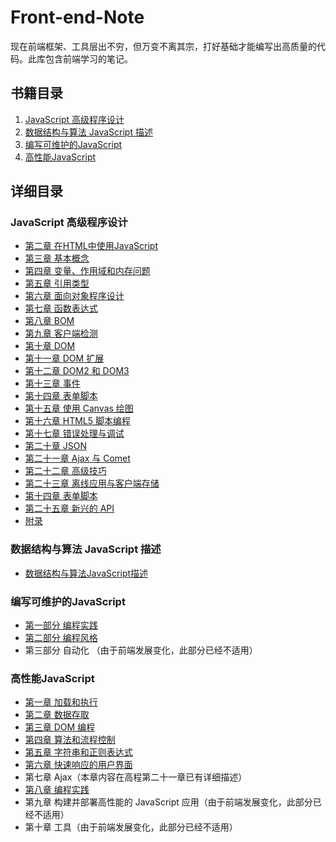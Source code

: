 # Front-end-Note

​		现在前端框架、工具层出不穷，但万变不离其宗，打好基础才能编写出高质量的代码。此库包含前端学习的笔记。

## 书籍目录

1. <a href="#professional_javascript">JavaScript 高级程序设计</a>
2. <a href="#data_stuct">数据结构与算法 JavaScript 描述</a>
3. <a href="#maintainable_javascript">编写可维护的JavaScript</a>
4. <a href="#high_performance_javascript">高性能JavaScript</a>



## 详细目录

### <a name="professional_javascript">JavaScript 高级程序设计</a>

- [第二章 在HTML中使用JavaScript](https://github.com/JokerQuan/Front-End-Note/blob/master/JavaScript高级程序设计(第三版)/第二章%20在HTML中使用JavaScript.md)
- [第三章 基本概念](https://github.com/JokerQuan/Front-End-Note/blob/master/JavaScript高级程序设计(第三版)/第三章%20基本概念.md)
- [第四章 变量、作用域和内存问题](https://github.com/JokerQuan/Front-End-Note/blob/master/JavaScript高级程序设计(第三版)/第四章%20变量、作用域和内存问题.md)
- [第五章 引用类型](https://github.com/JokerQuan/Front-End-Note/blob/master/JavaScript高级程序设计(第三版)/第五章%20引用类型.md)
- [第六章 面向对象程序设计](https://github.com/JokerQuan/Front-End-Note/blob/master/JavaScript高级程序设计(第三版)/第六章%20面向对象程序设计.md)
- [第七章 函数表达式](https://github.com/JokerQuan/Front-End-Note/blob/master/JavaScript高级程序设计(第三版)/第七章%20函数表达式.md)
- [第八章 BOM](https://github.com/JokerQuan/Front-End-Note/blob/master/JavaScript高级程序设计(第三版)/第八章%20BOM.md)
- [第九章 客户端检测](https://github.com/JokerQuan/Front-End-Note/blob/master/JavaScript高级程序设计(第三版)/第九章%20客户端检测.md)
- [第十章 DOM](https://github.com/JokerQuan/Front-End-Note/blob/master/JavaScript高级程序设计(第三版)/第十章%20DOM.md)
- [第十一章 DOM 扩展](https://github.com/JokerQuan/Front-End-Note/blob/master/JavaScript高级程序设计(第三版)/第十一章%20DOM%20扩展.md)
- [第十二章 DOM2 和 DOM3](https://github.com/JokerQuan/Front-End-Note/blob/master/JavaScript高级程序设计(第三版)/第十二章%20DOM2%20和%20DOM3.md)
- [第十三章 事件](https://github.com/JokerQuan/Front-End-Note/blob/master/JavaScript高级程序设计(第三版)/第十三章%20事件.md)
- [第十四章 表单脚本](https://github.com/JokerQuan/Front-End-Note/blob/master/JavaScript高级程序设计(第三版)/第十四章%20表单脚本.md)
- [第十五章 使用 Canvas 绘图](https://github.com/JokerQuan/Front-End-Note/blob/master/JavaScript高级程序设计(第三版)/第十五章%20使用%20Canvas%20绘图.md)
- [第十六章 HTML5 脚本编程](https://github.com/JokerQuan/Front-End-Note/blob/master/JavaScript高级程序设计(第三版)/第十六章%20HTML5%20脚本编程.md)
- [第十七章 错误处理与调试](https://github.com/JokerQuan/Front-End-Note/blob/master/JavaScript高级程序设计(第三版)/第十七章%20错误处理与调试.md)
- [第二十章 JSON](https://github.com/JokerQuan/Front-End-Note/blob/master/JavaScript高级程序设计(第三版)/第二十章%20JSON.md)
- [第二十一章 Ajax 与 Comet](https://github.com/JokerQuan/Front-End-Note/blob/master/JavaScript高级程序设计(第三版)/第二十一章%20Ajax%20与%20Comet.md)
- [第二十二章 高级技巧](https://github.com/JokerQuan/Front-End-Note/blob/master/JavaScript高级程序设计(第三版)/第二十二章%20高级技巧.md)
- [第二十三章 离线应用与客户端存储](https://github.com/JokerQuan/Front-End-Note/blob/master/JavaScript高级程序设计(第三版)/第二十三章%20离线应用与客户端存储.md)
- [第十四章 表单脚本](https://github.com/JokerQuan/Front-End-Note/blob/master/JavaScript高级程序设计(第三版)/第十四章%20表单脚本.md)
- [第二十五章 新兴的 API](https://github.com/JokerQuan/Front-End-Note/blob/master/JavaScript高级程序设计(第三版)/第二十五章%20新兴的%20API.md)
- [附录](https://github.com/JokerQuan/Front-End-Note/blob/master/JavaScript高级程序设计(第三版)/附录.md)



### <a name="data_stuct">数据结构与算法 JavaScript 描述</a>

- [数据结构与算法JavaScript描述](https://github.com/JokerQuan/Front-End-Note/blob/master/数据结构与算法%20JavaScript%20描述/数据结构与算法JavaScript描述.md)



### <a name="maintainable_javascript">编写可维护的JavaScript</a>

- [第一部分 编程实践](https://github.com/JokerQuan/Front-End-Note/blob/master/%E7%BC%96%E5%86%99%E5%8F%AF%E7%BB%B4%E6%8A%A4%E7%9A%84JavaScript/%E7%AC%AC%E4%B8%80%E9%83%A8%E5%88%86%20%E7%BC%96%E7%A8%8B%E9%A3%8E%E6%A0%BC.md)
- [第二部分 编程风格](https://github.com/JokerQuan/Front-End-Note/blob/master/%E7%BC%96%E5%86%99%E5%8F%AF%E7%BB%B4%E6%8A%A4%E7%9A%84JavaScript/%E7%AC%AC%E4%BA%8C%E9%83%A8%E5%88%86%20%E7%BC%96%E7%A8%8B%E5%AE%9E%E8%B7%B5.md)
- 第三部分 自动化 （由于前端发展变化，此部分已经不适用）



### <a name="high_performance_javascript">高性能JavaScript</a>

- [第一章 加载和执行](https://github.com/JokerQuan/Front-End-Note/blob/master/高性能JavaScript/第一章%20加载和执行.md)
- [第二章 数据存取](https://github.com/JokerQuan/Front-End-Note/blob/master/%E9%AB%98%E6%80%A7%E8%83%BDJavaScript/%E7%AC%AC%E4%BA%8C%E7%AB%A0%20%E6%95%B0%E6%8D%AE%E5%AD%98%E5%8F%96.md)
- [第三章 DOM 编程](https://github.com/JokerQuan/Front-End-Note/blob/master/%E9%AB%98%E6%80%A7%E8%83%BDJavaScript/%E7%AC%AC%E4%B8%89%E7%AB%A0%20DOM%20%E7%BC%96%E7%A8%8B.md)
- [第四章 算法和流程控制](https://github.com/JokerQuan/Front-End-Note/blob/master/%E9%AB%98%E6%80%A7%E8%83%BDJavaScript/%E7%AC%AC%E5%9B%9B%E7%AB%A0%20%E7%AE%97%E6%B3%95%E5%92%8C%E6%B5%81%E7%A8%8B%E6%8E%A7%E5%88%B6.md)
- [第五章 字符串和正则表达式](https://github.com/JokerQuan/Front-End-Note/blob/master/%E9%AB%98%E6%80%A7%E8%83%BDJavaScript/%E7%AC%AC%E4%BA%94%E7%AB%A0%20%E5%AD%97%E7%AC%A6%E4%B8%B2%E5%92%8C%E6%AD%A3%E5%88%99%E8%A1%A8%E8%BE%BE%E5%BC%8F.md)
- [第六章 快速响应的用户界面](https://github.com/JokerQuan/Front-End-Note/blob/master/%E9%AB%98%E6%80%A7%E8%83%BDJavaScript/%E7%AC%AC%E5%85%AD%E7%AB%A0%20%E5%BF%AB%E9%80%9F%E5%93%8D%E5%BA%94%E7%9A%84%E7%94%A8%E6%88%B7%E7%95%8C%E9%9D%A2.md)
- 第七章 Ajax（本章内容在高程第二十一章已有详细描述）
- [第八章 编程实践](https://github.com/JokerQuan/Front-End-Note/blob/master/%E9%AB%98%E6%80%A7%E8%83%BDJavaScript/%E7%AC%AC%E5%85%AB%E7%AB%A0%20%E7%BC%96%E7%A8%8B%E5%AE%9E%E8%B7%B5.md)
- 第九章 构建并部署高性能的 JavaScript 应用（由于前端发展变化，此部分已经不适用）
- 第十章 工具（由于前端发展变化，此部分已经不适用）















